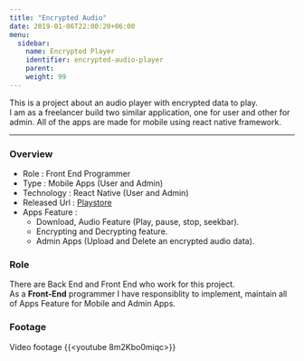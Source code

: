 ```yaml
---
title: "Encrypted Audio"
date: 2019-01-06T22:00:20+06:00
menu:
  sidebar:
    name: Encrypted Player
    identifier: encrypted-audio-player
    parent: 
    weight: 99
---
```


This is a project about an audio player with encrypted data to play.  
I am as a freelancer build two similar application, one for user and other for admin.
All of the apps are made for mobile using react native framework.

---
### Overview
- Role : Front End Programmer
- Type : Mobile Apps (User and Admin)
- Technology : React Native (User and Admin)
- Released Url : [Playstore](https://play.google.com/store/apps/details?id=com.ajtencryptedplayer)
- Apps Feature : 
  - Download, Audio Feature (Play, pause, stop, seekbar).
  - Encrypting and Decrypting feature.
  - Admin Apps (Upload and Delete an encrypted audio data).

### Role
There are Back End and Front End who work for this project.  
As a **Front-End** programmer I have responsiblity to implement, maintain all of Apps Feature for Mobile and Admin Apps.

### Footage
Video footage
{{<youtube 8m2Kbo0miqc>}}